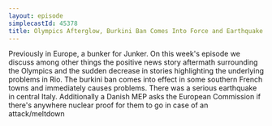 ```yaml
---
layout: episode
simplecastId: 45378
title: Olympics Afterglow, Burkini Ban Comes Into Force and Earthquake in Italy
---
```


Previously in Europe, a bunker for Junker. On this week's episode we discuss among other things the positive news story aftermath surrounding the Olympics and the sudden decrease in stories highlighting the underlying problems in Rio. The burkini ban comes into effect in some southern French towns and immediately causes problems. There was a serious earthquake in central Italy.  Additionally a Danish MEP asks the European Commission if there's anywhere nuclear proof for them to go in case of an attack/meltdown
